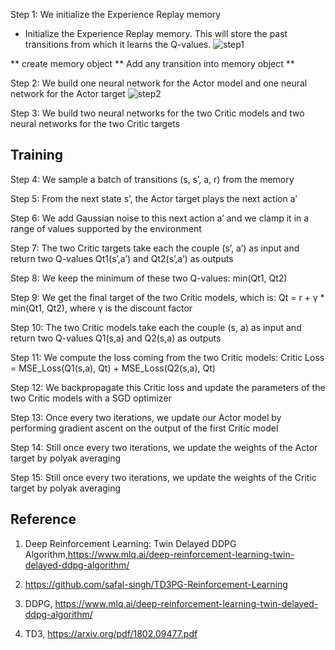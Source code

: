 Step 1: We initialize the Experience Replay memory

* Initialize the Experience Replay memory. This will store the past transitions from which it learns the Q-values.
![step1](https://i.imgur.com/oap1vFv.png)

** create memory object 
** Add any transition into memory object
** 


Step 2: We build one neural network for the Actor model and one neural network for the Actor target
![step2](https://i.imgur.com/tGZkP5v.png)

Step 3: We build two neural networks for the two Critic models and two neural networks for the two Critic targets
## Training 

Step 4: We sample a batch of transitions (s, s’, a, r) from the memory

Step 5: From the next state s’, the Actor target plays the next action a’

Step 6: We add Gaussian noise to this next action a’ and we clamp it in a range of values supported by the environment

Step 7: The two Critic targets take each the couple (s’, a’) as input and return two Q-values Qt1(s’,a’) and Qt2(s’,a’) as outputs

Step 8: We keep the minimum of these two Q-values: min(Qt1, Qt2)

Step 9: We get the final target of the two Critic models, which is: Qt = r + γ * min(Qt1, Qt2), where γ is the discount factor

Step 10: The two Critic models take each the couple (s, a) as input and return two Q-values Q1(s,a) and Q2(s,a) as outputs

Step 11: We compute the loss coming from the two Critic models: Critic Loss = MSE_Loss(Q1(s,a), Qt) + MSE_Loss(Q2(s,a), Qt)

Step 12: We backpropagate this Critic loss and update the parameters of the two Critic models with a SGD optimizer

Step 13: Once every two iterations, we update our Actor model by performing gradient ascent on the output of the first Critic model

Step 14: Still once every two iterations, we update the weights of the Actor target by polyak averaging

Step 15: Still once every two iterations, we update the weights of the Critic target by polyak averaging

 
## Reference
1. Deep Reinforcement Learning: Twin Delayed DDPG Algorithm,https://www.mlq.ai/deep-reinforcement-learning-twin-delayed-ddpg-algorithm/

2. https://github.com/safal-singh/TD3PG-Reinforcement-Learning
3. DDPG, https://www.mlq.ai/deep-reinforcement-learning-twin-delayed-ddpg-algorithm/
4. TD3, https://arxiv.org/pdf/1802.09477.pdf
